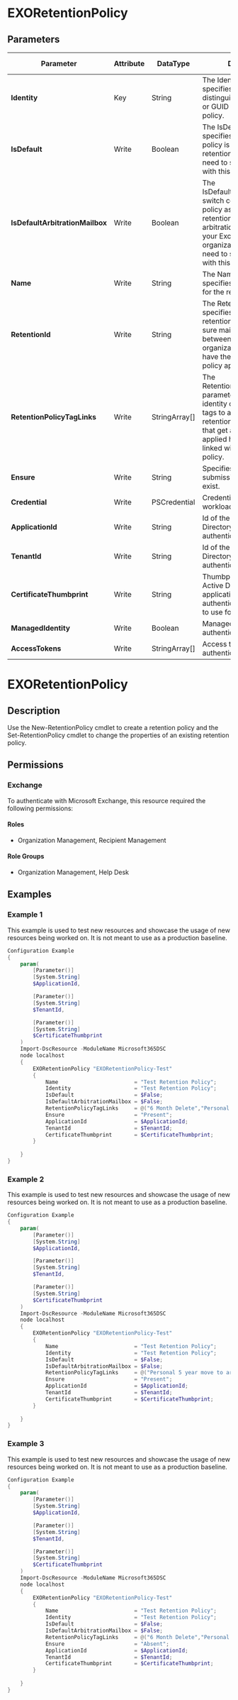 ﻿# EXORetentionPolicy

## Parameters

| Parameter | Attribute | DataType | Description | Allowed Values |
| --- | --- | --- | --- | --- |
| **Identity** | Key | String | The Identity parameter specifies the name, distinguished name (DN), or GUID of the retention policy. | |
| **IsDefault** | Write | Boolean | The IsDefault switch specifies that this retention policy is the default retention policy. You don't need to specify a value with this switch. | |
| **IsDefaultArbitrationMailbox** | Write | Boolean | The IsDefaultArbitrationMailbox switch configures this policy as the default retention policy for arbitration mailboxes in your Exchange Online organization. You don't need to specify a value with this switch. | |
| **Name** | Write | String | The Name parameter specifies a unique name for the retention policy. | |
| **RetentionId** | Write | String | The RetentionId parameter specifies the identity of the retention policy to make sure mailboxes moved between two Exchange organizations continue to have the same retention policy applied to them. | |
| **RetentionPolicyTagLinks** | Write | StringArray[] | The RetentionPolicyTagLinks parameter specifies the identity of retention policy tags to associate with the retention policy. Mailboxes that get a retention policy applied have retention tags linked with that retention policy. | |
| **Ensure** | Write | String | Specifies if this report submission rule should exist. | `Present`, `Absent` |
| **Credential** | Write | PSCredential | Credentials of the workload's Admin | |
| **ApplicationId** | Write | String | Id of the Azure Active Directory application to authenticate with. | |
| **TenantId** | Write | String | Id of the Azure Active Directory tenant used for authentication. | |
| **CertificateThumbprint** | Write | String | Thumbprint of the Azure Active Directory application's authentication certificate to use for authentication. | |
| **ManagedIdentity** | Write | Boolean | Managed ID being used for authentication. | |
| **AccessTokens** | Write | StringArray[] | Access token used for authentication. | |

# EXORetentionPolicy  
  
## Description  
  
Use the New-RetentionPolicy cmdlet to create a retention policy and the Set-RetentionPolicy cmdlet to change the properties of an existing retention policy.  

## Permissions

### Exchange

To authenticate with Microsoft Exchange, this resource required the following permissions:

#### Roles

- Organization Management, Recipient Management

#### Role Groups

- Organization Management, Help Desk

## Examples

### Example 1

This example is used to test new resources and showcase the usage of new resources being worked on.
It is not meant to use as a production baseline.

```powershell
Configuration Example
{
    param(
        [Parameter()]
        [System.String]
        $ApplicationId,

        [Parameter()]
        [System.String]
        $TenantId,

        [Parameter()]
        [System.String]
        $CertificateThumbprint
    )
    Import-DscResource -ModuleName Microsoft365DSC
    node localhost
    {
        EXORetentionPolicy "EXORetentionPolicy-Test"
        {
            Name                        = "Test Retention Policy";
            Identity                    = "Test Retention Policy";
            IsDefault                   = $False;
            IsDefaultArbitrationMailbox = $False;
            RetentionPolicyTagLinks     = @("6 Month Delete","Personal 5 year move to archive","1 Month Delete","1 Week Delete","Personal never move to archive","Personal 1 year move to archive","Default 2 year move to archive","Deleted Items","Junk Email","Recoverable Items 14 days move to archive","Never Delete");
            Ensure                      = "Present";
            ApplicationId               = $ApplicationId;
            TenantId                    = $TenantId;
            CertificateThumbprint       = $CertificateThumbprint;
        }
        
    }
}
```

### Example 2

This example is used to test new resources and showcase the usage of new resources being worked on.
It is not meant to use as a production baseline.

```powershell
Configuration Example
{
    param(
        [Parameter()]
        [System.String]
        $ApplicationId,

        [Parameter()]
        [System.String]
        $TenantId,

        [Parameter()]
        [System.String]
        $CertificateThumbprint
    )
    Import-DscResource -ModuleName Microsoft365DSC
    node localhost
    {
        EXORetentionPolicy "EXORetentionPolicy-Test"
        {
            Name                        = "Test Retention Policy";
            Identity                    = "Test Retention Policy";
            IsDefault                   = $False;
            IsDefaultArbitrationMailbox = $False;
            RetentionPolicyTagLinks     = @("Personal 5 year move to archive","1 Month Delete","1 Week Delete","Personal never move to archive","Personal 1 year move to archive","Default 2 year move to archive","Deleted Items","Junk Email","Recoverable Items 14 days move to archive","Never Delete"); # drifted property
            Ensure                      = "Present";
            ApplicationId               = $ApplicationId;
            TenantId                    = $TenantId;
            CertificateThumbprint       = $CertificateThumbprint;
        }
        
    }
}
```

### Example 3

This example is used to test new resources and showcase the usage of new resources being worked on.
It is not meant to use as a production baseline.

```powershell
Configuration Example
{
    param(
        [Parameter()]
        [System.String]
        $ApplicationId,

        [Parameter()]
        [System.String]
        $TenantId,

        [Parameter()]
        [System.String]
        $CertificateThumbprint
    )
    Import-DscResource -ModuleName Microsoft365DSC
    node localhost
    {
        EXORetentionPolicy "EXORetentionPolicy-Test"
        {
            Name                        = "Test Retention Policy";
            Identity                    = "Test Retention Policy";
            IsDefault                   = $False;
            IsDefaultArbitrationMailbox = $False;
            RetentionPolicyTagLinks     = @("6 Month Delete","Personal 5 year move to archive","1 Month Delete","1 Week Delete","Personal never move to archive","Personal 1 year move to archive","Default 2 year move to archive","Deleted Items","Junk Email","Recoverable Items 14 days move to archive","Never Delete");
            Ensure                      = "Absent";
            ApplicationId               = $ApplicationId;
            TenantId                    = $TenantId;
            CertificateThumbprint       = $CertificateThumbprint;
        }
        
    }
}
```

